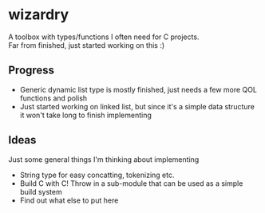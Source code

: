 # wizardry
A toolbox with types/functions I often need for C projects.
<br>
Far from finished, just started working on this :)

## Progress
- Generic dynamic list type is mostly finished, just needs a few more QOL functions and polish
- Just started working on linked list, but since it's a simple data structure it won't take long to finish implementing

## Ideas
Just some general things I'm thinking about implementing
- String type for easy concatting, tokenizing  etc.
- Build C with C! Throw in a sub-module that can be used as a simple build system
- Find out what else to put here
